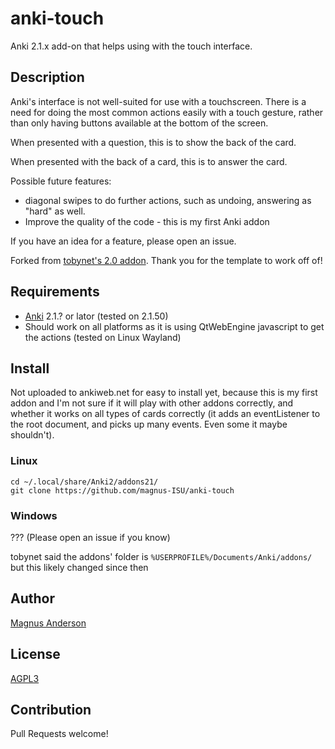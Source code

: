 # anki-touch

Anki 2.1.x add-on that helps using with the touch interface.

## Description

Anki's interface is not well-suited for use with a touchscreen. There is a need for doing the most common actions easily with a touch gesture, rather than only having buttons available at the bottom of the screen.

When presented with a question, this is to show the back of the card.

When presented with the back of a card, this is to answer the card.

Possible future features:
 - diagonal swipes to do further actions, such as undoing, answering as "hard" as well.
 - Improve the quality of the code - this is my first Anki addon

If you have an idea for a feature, please open an issue.

Forked from [tobynet's 2.0 addon](https://github.com/tobynet/anki-touch). Thank you for the template to work off of!

## Requirements

* [Anki] 2.1.? or lator (tested on 2.1.50)
* Should work on all platforms as it is using QtWebEngine javascript to get the actions (tested on Linux Wayland)

## Install

Not uploaded to ankiweb.net for easy to install yet, because this is my first addon and I'm not sure if it will play with other addons correctly, and whether it works on all types of cards correctly (it adds an eventListener to the root document, and picks up many events. Even some it maybe shouldn't).

### Linux

```
cd ~/.local/share/Anki2/addons21/
git clone https://github.com/magnus-ISU/anki-touch
```

### Windows

??? (Please open an issue if you know)

tobynet said the addons' folder is `%USERPROFILE%/Documents/Anki/addons/` but this likely changed since then

## Author

[Magnus Anderson](https://github.com/magnus-ISU/)

## License

[AGPL3](https://github.com/tobynet/anki-touch/blob/master/LICENSE)

## Contribution

Pull Requests welcome!

[Anki]: apps.ankiweb.net

